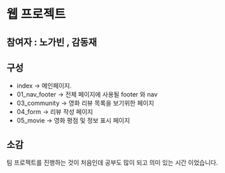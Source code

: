 # 웹 프로젝트

##  참여자 : 노가빈 ,  감동재 

## 구성
- index → 메인페이지.
- 01_nav_footer → 전체 페이지에 사용될 footer 와 nav
- 03_community → 영화 리뷰 목록을 보기위한 페이지
- 04_form → 리뷰 작성 페이지
- 05_movie → 영화 평점 및 정보 표시 페이지

## 소감
 팀 프로젝트를  진행하는 것이 처음인데 공부도 많이 되고 의미 있는 시간 이었습니다.
